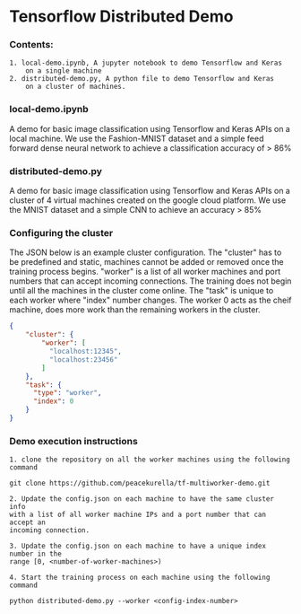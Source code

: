 # Tensorflow Distributed Demo

### Contents: 

    1. local-demo.ipynb, A jupyter notebook to demo Tensorflow and Keras
        on a single machine
    2. distributed-demo.py, A python file to demo Tensorflow and Keras 
        on a cluster of machines. 
        
### local-demo.ipynb

A demo for basic image classification using Tensorflow and Keras APIs on a local machine. 
We use the Fashion-MNIST dataset and a simple feed forward dense neural network to 
achieve a classification accuracy of > 86%


### distributed-demo.py
A demo for basic image classification using Tensorflow and Keras APIs on a cluster of
4 virtual machines created on the google cloud platform. We use the MNIST dataset and 
a simple CNN to achieve an accuracy > 85%

### Configuring the cluster

The JSON below is an example cluster configuration. The "cluster" has to be predefined
and static, machines cannot be added or removed once the training process begins. "worker" is a 
list of all worker machines and port numbers that can accept incoming connections. The training does not
begin until all the machines in the cluster come online. The "task" is unique to each worker
where "index" number changes. The worker 0 acts as the cheif machine, does more 
work than the remaining workers in the cluster. 
```json
{
    "cluster": {
        "worker": [
          "localhost:12345",
          "localhost:23456"
        ]
    },
    "task": {
      "type": "worker",
      "index": 0
    }
}
```

### Demo execution instructions

    1. clone the repository on all the worker machines using the following 
    command
    
```shell script
git clone https://github.com/peacekurella/tf-multiworker-demo.git
```
    2. Update the config.json on each machine to have the same cluster info
    with a list of all worker machine IPs and a port number that can accept an 
    incoming connection.
    
    3. Update the config.json on each machine to have a unique index number in the 
    range [0, <number-of-worker-machines>)
    
    4. Start the training process on each machine using the following command

```shell script
python distributed-demo.py --worker <config-index-number>
```